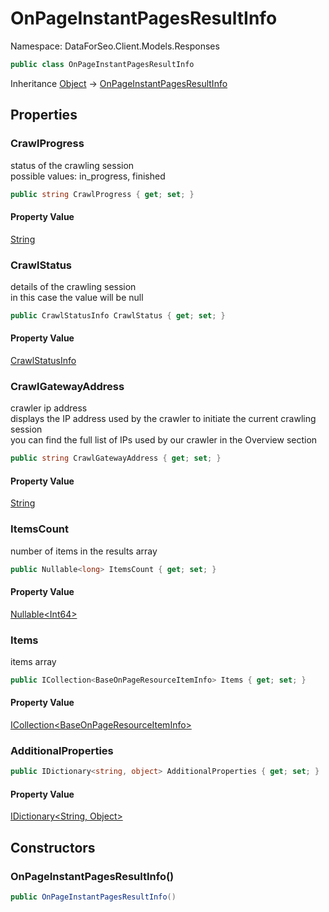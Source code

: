 # OnPageInstantPagesResultInfo

Namespace: DataForSeo.Client.Models.Responses

```csharp
public class OnPageInstantPagesResultInfo
```

Inheritance [Object](https://docs.microsoft.com/en-us/dotnet/api/system.object) → [OnPageInstantPagesResultInfo](./dataforseo.client.models.responses.onpageinstantpagesresultinfo.md)

## Properties

### **CrawlProgress**

status of the crawling session
 <br>possible values: in_progress, finished

```csharp
public string CrawlProgress { get; set; }
```

#### Property Value

[String](https://docs.microsoft.com/en-us/dotnet/api/system.string)<br>

### **CrawlStatus**

details of the crawling session
 <br>in this case the value will be null

```csharp
public CrawlStatusInfo CrawlStatus { get; set; }
```

#### Property Value

[CrawlStatusInfo](./dataforseo.client.models.crawlstatusinfo.md)<br>

### **CrawlGatewayAddress**

crawler ip address
 <br>displays the IP address used by the crawler to initiate the current crawling session
 <br>you can find the full list of IPs used by our crawler in the Overview section

```csharp
public string CrawlGatewayAddress { get; set; }
```

#### Property Value

[String](https://docs.microsoft.com/en-us/dotnet/api/system.string)<br>

### **ItemsCount**

number of items in the results array

```csharp
public Nullable<long> ItemsCount { get; set; }
```

#### Property Value

[Nullable&lt;Int64&gt;](https://docs.microsoft.com/en-us/dotnet/api/system.nullable-1)<br>

### **Items**

items array

```csharp
public ICollection<BaseOnPageResourceItemInfo> Items { get; set; }
```

#### Property Value

[ICollection&lt;BaseOnPageResourceItemInfo&gt;](./dataforseo.client.models.baseonpageresourceiteminfo.md)<br>

### **AdditionalProperties**

```csharp
public IDictionary<string, object> AdditionalProperties { get; set; }
```

#### Property Value

[IDictionary&lt;String, Object&gt;](https://docs.microsoft.com/en-us/dotnet/api/system.collections.generic.idictionary-2)<br>

## Constructors

### **OnPageInstantPagesResultInfo()**

```csharp
public OnPageInstantPagesResultInfo()
```
